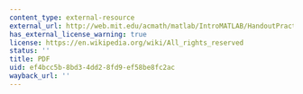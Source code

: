 ```yaml
---
content_type: external-resource
external_url: http://web.mit.edu/acmath/matlab/IntroMATLAB/HandoutPractice.pdf
has_external_license_warning: true
license: https://en.wikipedia.org/wiki/All_rights_reserved
status: ''
title: PDF
uid: ef4bcc5b-8bd3-4dd2-8fd9-ef58be8fc2ac
wayback_url: ''
---
```

